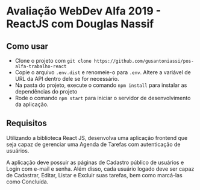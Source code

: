 # Avaliação WebDev Alfa 2019 - ReactJS com Douglas Nassif

## Como usar
- Clone o projeto com `git clone https://github.com/gusantoniassi/pos-alfa-trabalho-react`
- Copie o arquivo `.env.dist` e renomeie-o para `.env`. Altere a variável de URL da API dentro dele se for necessário.
- Na pasta do projeto, execute o comando `npm install` para instalar as dependências do projeto
- Rode o comando `npm start` para iniciar o servidor de desenvolvimento da aplicação.

## Requisitos

Utilizando a biblioteca React JS, desenvolva uma aplicação frontend que seja capaz de gerenciar uma Agenda de Tarefas com autenticação de usuários.

A aplicação deve possuir as páginas de Cadastro público de usuários e Login com e-mail e senha. Além disso, cada usuário logado deve ser capaz de Cadastrar, Editar, Listar e Excluir suas tarefas, bem como marcá-las como Concluída.